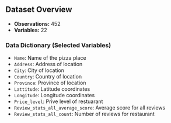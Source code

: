 ## Dataset Overview

- **Observations:** 452
- **Variables:** 22

### Data Dictionary (Selected Variables)
- `Name`: Name of the pizza place 
- `Address`: Address of location
- `City`: City of location
- `Country`: Country of location 
- `Province`: Province of location  
- `Lattitude`: Latitude coordinates
- `Longitude`: Longitude coordinates
- `Price_level`: Prive level of restuarant
- `Review_stats_all_average_score`: Average score for all reviews
- `Review_stats_all_count`: Number of reviews for restaurant
